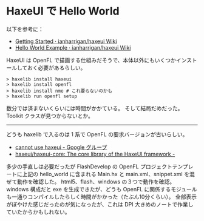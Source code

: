 # HaxeUI で Hello World
以下を参考に：
- [Getting Started · ianharrigan/haxeui Wiki](https://github.com/ianharrigan/haxeui/wiki/Getting-Started)
- [Hello World Example · ianharrigan/haxeui Wiki](https://github.com/ianharrigan/haxeui/wiki/Hello-World-Example)

HaxeUI は OpenFL で描画する仕組みだそうで、本体以外にもいくつかインストールしておく必要があるらしい。
```
> haxelib install haxeui
> haxelib install openfl
> haxelib install nme # これ要らないのかも
> haxelib run openfl setup
```
数分では済まないくらいには時間がかかている。
そして結局だめだった。Toolkit クラスが見つからないとか。

---

どうも haxelib で入るのは 1 系で OpenFL の要求バージョンが古いらしい。
- [cannot use haxeui - Google グループ](https://groups.google.com/forum/#!topic/haxelang/pBCoUhGDvfY)
- [haxeui/haxeui-core: The core library of the HaxeUI framework -](https://github.com/haxeui/haxeui-core)

多少の手直しは必要だったが FlashDevelop の OpenFL プロジェクトテンプレートに上記の hello_world に含まれる Main.hx と main.xml、snippet.xml を混ぜて動作を確認した。
html5、flash、windows の３つで動作を確認。
windows 構成だと exe を生成できたが、どうも OpenFL に関係するモジュールも一通りコンパイルしたらしく時間がかかった（たぶん10分くらい）。
全部表示がぼやけた感じだったのが気になったが、これは DPI 大きめのノートで作業していたからかもしれない。